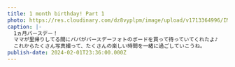 ```yaml
---
title: 1 month birthday! Part 1
photo: https://res.cloudinary.com/dz8vyplpm/image/upload/v1713364996/IMG_8663_o61six.jpg
caption: |-
  1ヵ月バースデー！
  ママが里帰りしてる間にパパがバースデーフォトのボードを買って待っていてくれたよ♪
  これからたくさん写真撮って、たくさんの楽しい時間を一緒に過ごしていこうね。
publish-date: 2024-02-01T23:36:00.000Z
---
```

